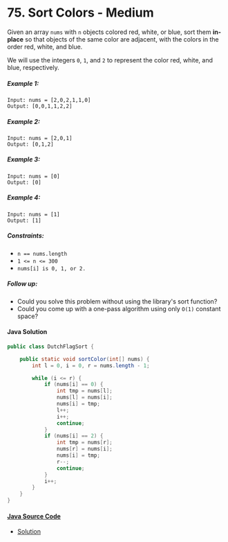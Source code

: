 # 75. Sort Colors - Medium

Given an array ```nums``` with ```n``` objects colored red, white, or blue, sort them <b>in-place</b> so that objects of the same color are adjacent, with the colors in the order red, white, and blue.

We will use the integers ```0```, ```1```, and ```2``` to represent the color red, white, and blue, respectively.

##### Example 1:

```
Input: nums = [2,0,2,1,1,0]
Output: [0,0,1,1,2,2]
```

##### Example 2:

```
Input: nums = [2,0,1]
Output: [0,1,2]
```

##### Example 3:

```
Input: nums = [0]
Output: [0]
```

##### Example 4:

```
Input: nums = [1]
Output: [1]
```

##### Constraints:

- ```n == nums.length```
- ```1 <= n <= 300```
- ```nums[i] is 0, 1, or 2.```
 

##### Follow up:

- Could you solve this problem without using the library's sort function?
- Could you come up with a one-pass algorithm using only ```O(1)``` constant space?


#### Java Solution
```java
public class DutchFlagSort {

    public static void sortColor(int[] nums) {
        int l = 0, i = 0, r = nums.length - 1;

        while (i <= r) {
            if (nums[i] == 0) {
                int tmp = nums[l];
                nums[l] = nums[i];
                nums[i] = tmp;
                l++;
                i++;
                continue;
            }
            if (nums[i] == 2) {
                int tmp = nums[r];
                nums[r] = nums[i];
                nums[i] = tmp;
                r--;
                continue;
            }
            i++;
        }
    }
}
```

#### [Java Source Code](../../../src/main/java/com/algorithm/twopointers/DutchFlagSort.java)
- [Solution](../../../src/main/java/com/algorithm/twopointers/SortColors.java)